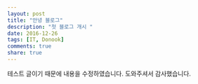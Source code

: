 ```yaml
---
layout: post
title: "안녕 블로그"
description: "첫 블로그 개시 "
date: 2016-12-26
tags: [IT, Donook]
comments: true
share: true
---
```


테스트 글이기 때문에 내용을 수정하였습니다. 
도와주셔서 감사했습니다. 